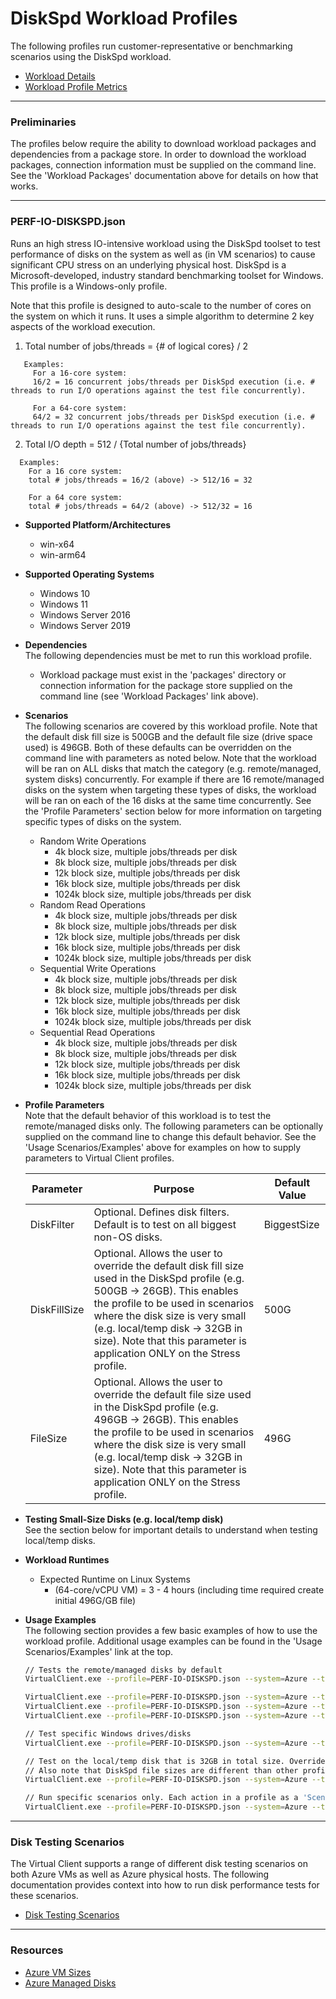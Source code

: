 ﻿# DiskSpd Workload Profiles
The following profiles run customer-representative or benchmarking scenarios using the DiskSpd workload.  

* [Workload Details](./DiskSpd.md)  
* [Workload Profile Metrics](./DiskSpdMetrics.md)


-----------------------------------------------------------------------

### Preliminaries
The profiles below require the ability to download workload packages and dependencies from a package store. In order to download the workload packages, connection information 
must be supplied on the command line. See the 'Workload Packages' documentation above for details on how that works.

-----------------------------------------------------------------------

### PERF-IO-DISKSPD.json
Runs an high stress IO-intensive workload using the DiskSpd toolset to test performance of disks on the system as well as 
(in VM scenarios) to cause significant CPU stress on an underlying physical host. DiskSpd is a Microsoft-developed, industry standard 
benchmarking toolset for Windows. This profile is a Windows-only profile.

Note that this profile is designed to auto-scale to the number of cores on the system on which it runs. It uses a simple algorithm to determine 2 key
aspects of the workload execution.

1) Total number of jobs/threads = {# of logical cores} / 2


```
   Examples:  
     For a 16-core system:
     16/2 = 16 concurrent jobs/threads per DiskSpd execution (i.e. # threads to run I/O operations against the test file concurrently).

     For a 64-core system:
     64/2 = 32 concurrent jobs/threads per DiskSpd execution (i.e. # threads to run I/O operations against the test file concurrently).
```
2) Total I/O depth =  512 / {Total number of jobs/threads}


 ```
   Examples:
     For a 16 core system:
     total # jobs/threads = 16/2 (above) -> 512/16 = 32

     For a 64 core system:
     total # jobs/threads = 64/2 (above) -> 512/32 = 16
```

* **Supported Platform/Architectures**
  * win-x64
  * win-arm64

* **Supported Operating Systems**
  * Windows 10
  * Windows 11
  * Windows Server 2016
  * Windows Server 2019

* **Dependencies**  
  The following dependencies must be met to run this workload profile.

  * Workload package must exist in the 'packages' directory or connection information for the package store supplied on the command line (see 'Workload Packages' link above).

* **Scenarios**  
  The following scenarios are covered by this workload profile. Note that the default disk fill size is 500GB and the default file size (drive space used)
  is 496GB. Both of these defaults can be overridden on the command line with parameters as noted below. Note that the workload will be ran on ALL disks that
  match the category (e.g. remote/managed, system disks) concurrently. For example if there are 16 remote/managed disks on the system when targeting these
  types of disks, the workload will be ran on each of the 16 disks at the same time concurrently. See the 'Profile Parameters' section below for more information
  on targeting specific types of disks on the system.

  * Random Write Operations
    * 4k block size, multiple jobs/threads per disk
    * 8k block size, multiple jobs/threads per disk
    * 12k block size, multiple jobs/threads per disk
    * 16k block size, multiple jobs/threads per disk
    * 1024k block size, multiple jobs/threads per disk
  * Random Read Operations
    * 4k block size, multiple jobs/threads per disk
    * 8k block size, multiple jobs/threads per disk
    * 12k block size, multiple jobs/threads per disk
    * 16k block size, multiple jobs/threads per disk
    * 1024k block size, multiple jobs/threads per disk
  * Sequential Write Operations
    * 4k block size, multiple jobs/threads per disk
    * 8k block size, multiple jobs/threads per disk
    * 12k block size, multiple jobs/threads per disk
    * 16k block size, multiple jobs/threads per disk
    * 1024k block size, multiple jobs/threads per disk
  * Sequential Read Operations
    * 4k block size, multiple jobs/threads per disk
    * 8k block size, multiple jobs/threads per disk
    * 12k block size, multiple jobs/threads per disk
    * 16k block size, multiple jobs/threads per disk
    * 1024k block size, multiple jobs/threads per disk

* **Profile Parameters**  
  Note that the default behavior of this workload is to test the remote/managed disks only. The following parameters can be optionally supplied
  on the command line to change this default behavior. See the 'Usage Scenarios/Examples' above for examples on how to supply parameters to 
  Virtual Client profiles.

  | Parameter                 | Purpose                                                                         | Default Value |
  |---------------------------|---------------------------------------------------------------------------------|---------------|
  | DiskFilter           | Optional. Defines disk filters. Default is to test on all biggest non-OS disks.     | BiggestSize |
  | DiskFillSize              | Optional. Allows the user to override the default disk fill size used in the DiskSpd profile (e.g. 500GB -> 26GB). This enables the profile to be used in scenarios where the disk size is very small (e.g. local/temp disk -> 32GB in size). Note that this parameter is application ONLY on the Stress profile. | 500G |
  | FileSize                  | Optional. Allows the user to override the default file size used in the DiskSpd profile (e.g. 496GB -> 26GB). This enables the profile to be used in scenarios where the disk size is very small (e.g. local/temp disk -> 32GB in size). Note that this parameter is application ONLY on the Stress profile. | 496G |

* **Testing Small-Size Disks (e.g. local/temp disk)**  
  See the section below for important details to understand when testing local/temp disks.

* **Workload Runtimes**  
  * Expected Runtime on Linux Systems
    * (64-core/vCPU VM) = 3 - 4 hours (including time required create initial 496G/GB file)

* **Usage Examples**  
  The following section provides a few basic examples of how to use the workload profile. Additional usage examples can be found in the
  'Usage Scenarios/Examples' link at the top.


  ``` bash
  // Tests the remote/managed disks by default
  VirtualClient.exe --profile=PERF-IO-DISKSPD.json --system=Azure --timeout=1440 --packageStore="{BlobConnectionString|SAS Uri}"

  VirtualClient.exe --profile=PERF-IO-DISKSPD.json --system=Azure --timeout=1440 --packageStore="{BlobConnectionString|SAS Uri}" --parameters=DiskFilter=OSDisk
  VirtualClient.exe --profile=PERF-IO-DISKSPD.json --system=Azure --timeout=1440 --packageStore="{BlobConnectionString|SAS Uri}" --parameters=DiskFilter=OSDisk:false
  VirtualClient.exe --profile=PERF-IO-DISKSPD.json --system=Azure --timeout=1440 --packageStore="{BlobConnectionString|SAS Uri}" --parameters=DiskFilter=BiggestSize

  // Test specific Windows drives/disks
  VirtualClient.exe --profile=PERF-IO-DISKSPD.json --system=Azure --timeout=1440 --packageStore="{BlobConnectionString|SAS Uri}" --parameters=DiskFilter=DiskPath:C:\,D:\

  // Test on the local/temp disk that is 32GB in total size. Override the default file size of 496G.
  // Also note that DiskSpd file sizes are different than other profiles (e.g. 26G vs. 26GB).
  VirtualClient.exe --profile=PERF-IO-DISKSPD.json --system=Azure --timeout=1440 --packageStore="{BlobConnectionString|SAS Uri}" --parameters=DiskFilter=OSDisk:false&smallestSize,,,DiskFillSize=26G,,,FileSize=26G

  // Run specific scenarios only. Each action in a profile as a 'Scenario' name.
  VirtualClient.exe --profile=PERF-IO-DISKSPD.json --system=Azure --timeout=1440 --packageStore="{BlobConnectionString|SAS Uri}" --scenarios=RandomWrite_4k_BlockSize,RandomWrite_8k_BlockSize,RandomRead_8k_BlockSize,RandomRead_4k_BlockSize
  ```

-----------------------------------------------------------------------

### Disk Testing Scenarios
The Virtual Client supports a range of different disk testing scenarios on both Azure VMs as well as Azure physical hosts. The following
documentation provides context into how to run disk performance tests for these scenarios.

* [Disk Testing Scenarios](./DiskTestingScenarios.md)

-----------------------------------------------------------------------

### Resources
* [Azure VM Sizes](https://docs.microsoft.com/en-us/azure/virtual-machines/sizes)
* [Azure Managed Disks](https://azure.microsoft.com/en-us/pricing/details/managed-disks/)